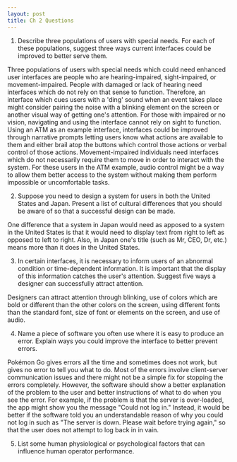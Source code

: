 ```yaml
---
layout: post
title: Ch 2 Questions
---
```


1. Describe three populations of users with special needs. For each of these populations, suggest three ways current interfaces could be improved to better serve them.

Three populations of users with special needs which could need enhanced user interfaces are people who are hearing-impaired, sight-impaired, or movement-impaired. People with damaged or lack of hearing need interfaces which do not rely on that sense to function. Therefore, an interface which cues users with a 'ding' sound when an event takes place might consider pairing the noise with a blinking element on the screen or another visual way of getting one's attention. For those with impaired or no vision, navigating and using the interface cannot rely on sight to function. Using an ATM as an example interface, interfaces could be improved through narrative prompts letting users know what actions are available to them and either brail atop the buttons which control those actions or verbal control of those actions. Movement-impaired individuals need interfaces which do not necessarily require them to move in order to interact with the system. For these users in the ATM example, audio control might be a way to allow them better access to the system without making them perform impossible or uncomfortable tasks.

2. Suppose you need to design a system for users in both the United States and Japan. Present a list of cultural differences that you should be aware of so that a successful design can be made.

One difference that a system in Japan would need as apposed to a system in the United States is that it would need to display text from right to left as opposed to left to right. Also, in Japan one's title (such as Mr, CEO, Dr, etc.) means more than it does in the United States.

3. In certain interfaces, it is necessary to inform users of an abnormal condition or time-dependent information. It is important that the display of this information catches the user's attention. Suggest five ways a designer can successfully attract attention.

Designers can attract attention through blinking, use of colors which are bold or different than the other colors on the screen, using different fonts than the standard font, size of font or elements on the screen, and use of audio.

4. Name a piece of software you often use where it is easy to produce an error. Explain ways you could improve the interface to better prevent errors.

Pokémon Go gives errors all the time and sometimes does not work, but gives no error to tell you what to do. Most of the errors involve client-server communication issues and there might not be a simple fix for stopping the errors completely. However, the software should show a better explanation of the problem to the user and better instructions of what to do when you see the error. For example, if the problem is that the server is over-loaded, the app might show you the message "Could not log in." Instead, it would be better if the software told you an understandable reason of why you could not log in such as "The server is down. Please wait before trying again," so that the user does not attempt to log back in in vain.

5. List some human physiological or psychological factors that can influence human operator performance.
